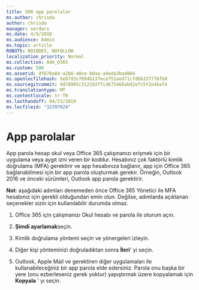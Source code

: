 ```yaml
---
title: 500 app parolalar
ms.author: chrisda
author: chrisda
manager: serdars
ms.date: 4/9/2018
ms.audience: Admin
ms.topic: article
ROBOTS: NOINDEX, NOFOLLOW
localization_priority: Normal
ms.collection: Adm_O365
ms.custom: 500
ms.assetid: 4f670a84-a2b8-48ce-b0aa-a9ada3bad066
ms.openlocfilehash: 5e87d3c7094b137ece751aed71cfd6b15777bfb8
ms.sourcegitcommit: 9d78905c512192ffc4675468abd2efc5f2e4baf4
ms.translationtype: MT
ms.contentlocale: tr-TR
ms.lasthandoff: 04/23/2019
ms.locfileid: "32397024"
---
```

# <a name="app-passwords"></a>App parolalar

App parola hesap okul veya Office 365 çalışmanızı erişmek için bir uygulama veya aygıt izni veren bir koddur. Hesabınız çok faktörlü kimlik doğrulama (MFA) gerektirir ve app hesabınıza bağlanır, app için Office 365 bağlanabilmesi için bir app parola oluşturmak gerekir. Örneğin, Outlook 2016 ve önceki sürümleri, Outlook app parola gerektirir.

 **Not**: aşağıdaki adımları denemeden önce Office 365 Yönetici ile MFA hesabınız için gerekli olduğundan emin olun. Değilse, adımlarda açıklanan seçenekler sizin için kullanılabilir durumda olmaz.

1. Office 365 için çalışmanızı Okul hesabı ve parola ile oturum açın.

2. **Şimdi ayarlamak**seçin.

3. Kimlik doğrulama yöntemi seçin ve yönergeleri izleyin.

4. Diğer kişi yönteminizi doğruladıktan sonra **İleri**' yi seçin.

5. Outlook, Apple Mail ve gerektiren diğer uygulamaları ile kullanabileceğiniz bir app parola elde edersiniz. Parola onu başka bir yere (onu ezberleseniz gerek yoktur) yapıştırmak üzere kopyalamak için **Kopyala** ' yı seçin.
